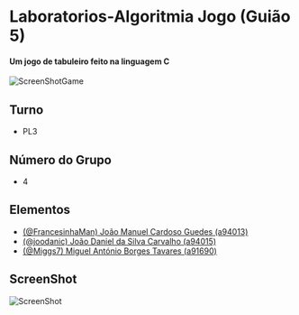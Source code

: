 # Laboratorios-Algoritmia Jogo (Guião 5)
#### Um jogo de tabuleiro feito na linguagem C
![ScreenShotGame](https://github.com/FrancesinhaMan/Laboratorios-Algoritmia-Guiao5-Jogo/blob/master/jogo.PNG)
## Turno
  * PL3
## Número do Grupo
  * 4
## Elementos 
  * [(@FrancesinhaMan) João Manuel Cardoso Guedes (a94013)](https://github.com/FrancesinhaMan)
  * [(@joodanic) João Daniel da Silva Carvalho (a94015)](https://github.com/joodanic)
  * [(@Miggs7) Miguel António Borges Tavares (a91690)](https://github.com/Miggs7)

## ScreenShot
![ScreenShot](https://github.com/FrancesinhaMan/Laboratorios-Algoritmia-Guiao5-Jogo/blob/master/Capturar.PNG)

